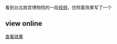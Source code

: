 看到台北故宫博物院的一段<a href="https://www.youtube.com/watch?v=oZ-NaBGY2zc">视频</a>，仿照着效果写了一个

## view online
<a href="https://qishaoxuan.github.io/PAnimate/">查看效果</a>

